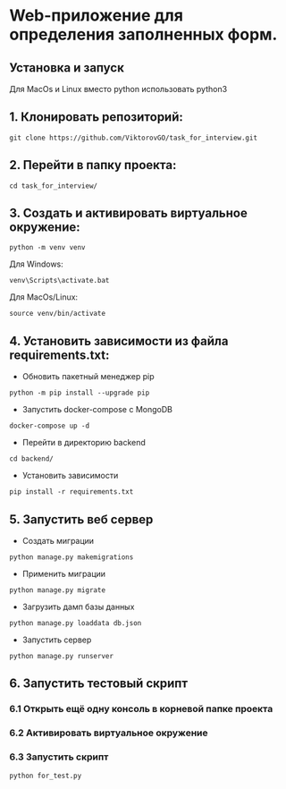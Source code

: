 # Web-приложение для определения заполненных форм.

## Установка и запуск

 Для MacOs и Linux вместо python использовать python3

## **1. Клонировать репозиторий:**
```
git clone https://github.com/ViktorovGO/task_for_interview.git
```

## **2. Перейти в папку проекта:**
```
cd task_for_interview/
```

## **3. Cоздать и активировать виртуальное окружение:**
```
python -m venv venv
```

Для Windows:
```
venv\Scripts\activate.bat
```

Для MacOs/Linux:
```
source venv/bin/activate
```

## **4. Установить зависимости из файла requirements.txt:**

- Обновить пакетный менеджер pip
```
python -m pip install --upgrade pip
```
- Запустить docker-compose с MongoDB
```
docker-compose up -d
```
- Перейти в директорию backend
~~~
cd backend/
~~~
- Установить зависимости
```
pip install -r requirements.txt
```
## **5. Запустить веб сервер**

- Создать миграции
```
python manage.py makemigrations
```
- Применить миграции
```
python manage.py migrate
```
- Загрузить дамп базы данных
```
python manage.py loaddata db.json
```
- Запустить сервер
~~~
python manage.py runserver
~~~

## **6. Запустить тестовый скрипт**
### 6.1 Открыть ещё одну консоль в корневой папке проекта
### 6.2 Активировать виртуальное окружение
### 6.3 Запустить скрипт
~~~
python for_test.py
~~~
